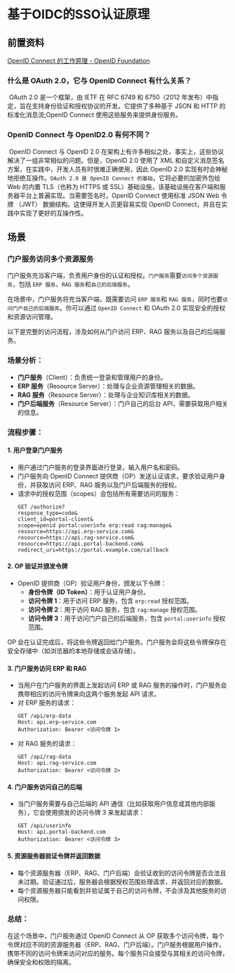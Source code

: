 # 基于OIDC的SSO认证原理

## 前置资料



[OpenID Connect 的工作原理 - OpenID Foundation](https://openid.net/developers/how-connect-works/)



### 什么是 OAuth 2.0，它与 OpenID Connect 有什么关系？

​    OAuth 2.0 是一个框架，由 IETF 在 RFC 6749 和 6750（2012 年发布）中指定，旨在支持身份验证和授权协议的开发。它提供了多种基于 JSON 和 HTTP 的标准化消息流;OpenID Connect 使用这些服务来提供身份服务。



### OpenID Connect 与 OpenID2.0 有何不同？

​    OpenID Connect 与 OpenID 2.0 在架构上有许多相似之处，事实上，这些协议解决了一组非常相似的问题。但是，OpenID 2.0 使用了 XML 和自定义消息签名方案，在实践中，开发人员有时很难正确使用，因此 OpenID 2.0 实现有时会神秘地拒绝互操作。`OAuth 2.0 是 OpenID Connect 的基础`，它将必要的加密外包给 Web 的内置 TLS（也称为 HTTPS 或 SSL）基础设施，该基础设施在客户端和服务器平台上普遍实现。当需要签名时，OpenID Connect 使用标准 JSON Web 令牌 （JWT） 数据结构。这使得开发人员更容易实现 OpenID Connect，并且在实践中实现了更好的互操作性。







## 场景

### 门户服务访问多个资源服务

门户服务充当客户端，负责用户身份的认证和授权。`门户服务`需要`访问多个资源服务`，包括 `ERP 服务`、`RAG 服务`和`自己的后端服务`。



在场景中，门户服务将充当客户端，既需要访问 `ERP 服务`和 `RAG 服务`，同时也要`访问门户自己的后端服务`。你可以通过 `OpenID Connect` 和 OAuth 2.0 实现安全的授权和资源访问管理。

以下是完整的访问流程，涉及如何从门户访问 ERP、RAG 服务以及自己的后端服务。



### 场景分析：
- **门户服务**（Client）：负责统一登录和管理用户的身份。
- **ERP 服务**（Resource Server）：处理与企业资源管理相关的数据。
- **RAG 服务**（Resource Server）：处理与企业知识库相关的数据。
- **门户后端服务**（Resource Server）：门户自己的后台 API，需要获取用户相关的信息。



### 流程步骤：

#### 1. **用户登录门户服务**

   - 用户通过门户服务的登录界面进行登录，输入用户名和密码。
   - 门户服务向 OpenID Connect 提供商（OP）发送认证请求，要求验证用户身份，并获取访问 ERP、RAG 服务以及门户后端服务的授权。
   - 请求中的授权范围（scopes）会包括所有需要访问的服务：
     ```http
     GET /authorize?
     response_type=code&
     client_id=portal-client&
     scope=openid portal:userinfo erp:read rag:manage&
     resource=https://api.erp-service.com&
     resource=https://api.rag-service.com&
     resource=https://api.portal-backend.com&
     redirect_uri=https://portal.example.com/callback
     ```

#### 2. **OP 验证并颁发令牌**
   - OpenID 提供商（OP）验证用户身份，颁发以下令牌：
     - **身份令牌（ID Token）**：用于认证用户身份。
     - **访问令牌 1**：用于访问 ERP 服务，包含 `erp:read` 授权范围。
     - **访问令牌 2**：用于访问 RAG 服务，包含 `rag:manage` 授权范围。
     - **访问令牌 3**：用于访问门户自己的后端服务，包含 `portal:userinfo` 授权范围。

   OP 会在认证完成后，将这些令牌返回给门户服务。门户服务会将这些令牌保存在安全存储中（如浏览器的本地存储或会话存储）。

#### 3. **门户服务访问 ERP 和 RAG**
   - 当用户在门户服务的界面上发起访问 ERP 或 RAG 服务的操作时，门户服务会携带相应的访问令牌来向这两个服务发起 API 请求。
   - 对 ERP 服务的请求：
     ```http
     GET /api/erp-data
     Host: api.erp-service.com
     Authorization: Bearer <访问令牌 1>
     ```
   - 对 RAG 服务的请求：
     ```http
     GET /api/rag-data
     Host: api.rag-service.com
     Authorization: Bearer <访问令牌 2>
     ```

#### 4. **门户服务访问自己的后端**
   - 当门户服务需要与自己后端的 API 通信（比如获取用户信息或其他内部服务），它会使用颁发的访问令牌 3 来发起请求：
     ```http
     GET /api/userinfo
     Host: api.portal-backend.com
     Authorization: Bearer <访问令牌 3>
     ```

#### 5. **资源服务器验证令牌并返回数据**
   - 每个资源服务器（ERP、RAG、门户后端）会验证收到的访问令牌是否合法且未过期。验证通过后，服务器会根据授权范围处理请求，并返回对应的数据。
   - 每个资源服务器只能看到并验证属于自己的访问令牌，不会涉及其他服务的访问权限。



### 总结：
在这个场景中，门户服务通过 OpenID Connect 从 OP 获取多个访问令牌，每个令牌对应不同的资源服务器（ERP、RAG、门户后端）。门户服务根据用户操作，携带不同的访问令牌来访问对应的服务。每个服务只会接受与其相关的访问令牌，确保安全和权限的隔离。